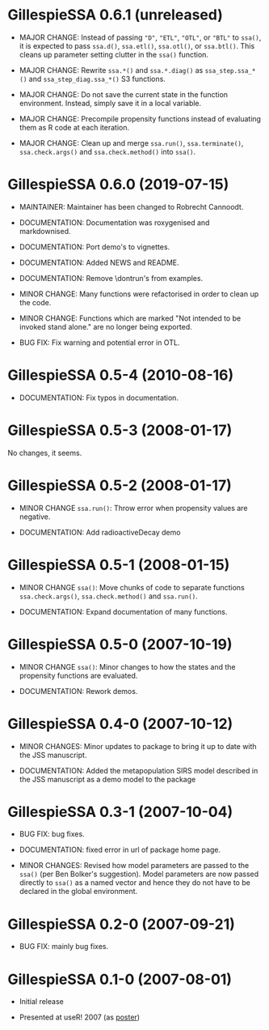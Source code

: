 # GillespieSSA 0.6.1 (unreleased)

* MAJOR CHANGE: Instead of passing `"D"`, `"ETL"`, `"OTL"`, or `"BTL"` to `ssa()`,
  it is expected to pass `ssa.d()`, `ssa.etl()`, `ssa.otl()`, or `ssa.btl()`. 
  This cleans up parameter setting clutter in the `ssa()` function.
  
* MAJOR CHANGE: Rewrite `ssa.*()` and `ssa.*.diag()` as
  `ssa_step.ssa_*()` and `ssa_step_diag.ssa_*()` S3 functions.
  
* MAJOR CHANGE: Do not save the current state in the function environment. 
  Instead, simply save it in a local variable. 
  
* MAJOR CHANGE: Precompile propensity functions instead of evaluating them 
  as R code at each iteration.
  
* MAJOR CHANGE: Clean up and merge `ssa.run()`, `ssa.terminate()`, `ssa.check.args()` 
  and `ssa.check.method()` into `ssa()`.
  
# GillespieSSA 0.6.0 (2019-07-15)

* MAINTAINER: Maintainer has been changed to Robrecht Cannoodt.

* DOCUMENTATION: Documentation was roxygenised and markdownised.

* DOCUMENTATION: Port demo's to vignettes.

* DOCUMENTATION: Added NEWS and README.

* DOCUMENTATION: Remove \dontrun's from examples.

* MINOR CHANGE: Many functions were refactorised in order to clean up the code.

* MINOR CHANGE: Functions which are marked "Not intended to be invoked stand alone."
  are no longer being exported.

* BUG FIX: Fix warning and potential error in OTL.

# GillespieSSA 0.5-4 (2010-08-16)

* DOCUMENTATION: Fix typos in documentation.

# GillespieSSA 0.5-3 (2008-01-17)

No changes, it seems.

# GillespieSSA 0.5-2 (2008-01-17)

* MINOR CHANGE `ssa.run()`: Throw error when propensity values are negative.

* DOCUMENTATION: Add radioactiveDecay demo

# GillespieSSA 0.5-1 (2008-01-15)

* MINOR CHANGE `ssa()`: Move chunks of code to separate functions `ssa.check.args()`, 
  `ssa.check.method()` and `ssa.run()`.
  
* DOCUMENTATION: Expand documentation of many functions.

# GillespieSSA 0.5-0 (2007-10-19)

* MINOR CHANGE `ssa()`: Minor changes to how the states and the propensity functions are evaluated.

* DOCUMENTATION: Rework demos.

# GillespieSSA 0.4-0 (2007-10-12)

* MINOR CHANGES: Minor updates to package to bring it up to date with the JSS manuscript.

* DOCUMENTATION: Added the metapopulation SIRS model described in the JSS manuscript as a demo model to the package

# GillespieSSA 0.3-1 (2007-10-04)

* BUG FIX: bug fixes.

* DOCUMENTATION: fixed error in url of package home page.

* MINOR CHANGES: Revised how model parameters are passed to the `ssa()` (per Ben Bolker's suggestion). 
  Model parameters are now passed directly to `ssa()` as a named vector and 
  hence they do not have to be declared in the global environment.

# GillespieSSA 0.2-0 (2007-09-21)

* BUG FIX: mainly bug fixes.

# GillespieSSA 0.1-0 (2007-08-01)

* Initial release 

* Presented at useR! 2007 (as [poster](http://user2007.org/program/posters/pineda-krch.pdf))
